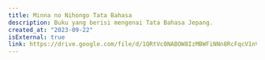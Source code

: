```yaml
---
title: Minna no Nihongo Tata Bahasa
description: Buku yang berisi mengenai Tata Bahasa Jepang.
created_at: "2023-09-22"
isExternal: true
link: https://drive.google.com/file/d/1QRtVc0NABOW8IzMBWFiNNn8RcFqcV1nV/view
---
```

